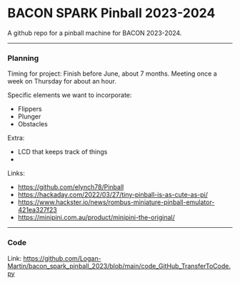# BACON SPARK Pinball 2023-2024
A github repo for a pinball machine for BACON 2023-2024.

---


### Planning

Timing for project: Finish before June, about 7 months. Meeting once a week on Thursday for about an hour. 

Specific elements we want to incorporate:
- Flippers
- Plunger
- Obstacles

Extra:
- LCD that keeps track of things
- 

Links:
- https://github.com/elynch78/Pinball
- https://hackaday.com/2022/03/27/tiny-pinball-is-as-cute-as-pi/
- https://www.hackster.io/news/rombus-miniature-pinball-emulator-421ea327f23
- https://minipini.com.au/product/minipini-the-original/

---

### Code

Link: https://github.com/Logan-Martin/bacon_spark_pinball_2023/blob/main/code_GitHub_TransferToCode.py


